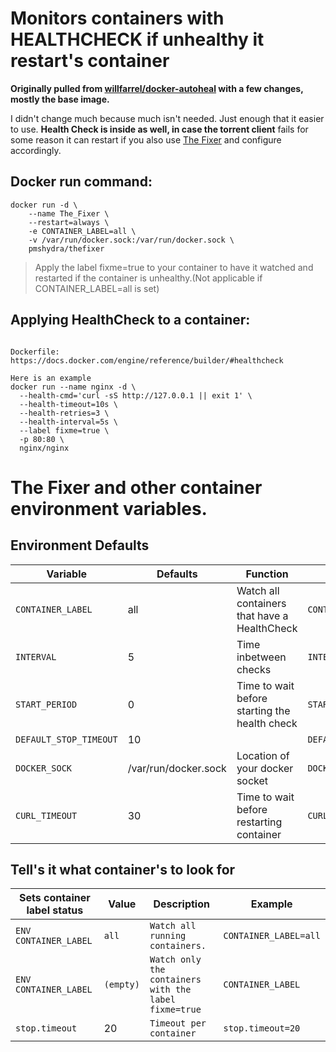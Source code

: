 # Monitors containers with **HEALTHCHECK** if unhealthy it restart's container

**Originally pulled from [willfarrel/docker-autoheal](https://github.com/willfarrell/docker-autoheal) with a few changes, mostly the base image.**

I didn't change much because much isn't needed. Just enough that it easier to use. **Health Check is inside as well, in case the torrent client** fails for some reason it can restart if you also use  [The Fixer](https://hub.docker.com/r/pmshydra/thefixer) and configure accordingly.

## Docker run command:
```
docker run -d \
    --name The_Fixer \
    --restart=always \
    -e CONTAINER_LABEL=all \
    -v /var/run/docker.sock:/var/run/docker.sock \
    pmshydra/thefixer

```

> Apply the label fixme=true to your container to have it watched and restarted if the container is unhealthy.(Not applicable if CONTAINER_LABEL=all is set)

## Applying HealthCheck to a container:
```

Dockerfile: https://docs.docker.com/engine/reference/builder/#healthcheck

Here is an example
docker run --name nginx -d \
  --health-cmd='curl -sS http://127.0.0.1 || exit 1' \ 
  --health-timeout=10s \
  --health-retries=3 \
  --health-interval=5s \
  --label fixme=true \
  -p 80:80 \
  nginx/nginx

```
# The Fixer and other container environment variables.
## Environment Defaults
| Variable | Defaults | Function | Example |
|----------|----------|----------|----------|
|`CONTAINER_LABEL`| all | Watch all containers that have a HealthCheck |`CONTAINER_LABEL=all`|
|`INTERVAL`| 5 | Time inbetween checks |`INTERVAL=5`|
|`START_PERIOD`| 0 | Time to wait before starting the health check |`START_PERIOD=0`|
|`DEFAULT_STOP_TIMEOUT`| 10 |  |`DEFAULT_STOP_TIMEOUT=10`|
|`DOCKER_SOCK`| /var/run/docker.sock | Location of your docker socket |`DOCKER_SOCK=/var/run/docker.sock`|
|`CURL_TIMEOUT`| 30 | Time to wait before restarting container |`CURL_TIMEOUT=30`|

## Tell's it what container's to look for
| Sets container label status | Value | Description| Example |
|-----------------------------|-------|------------|---------|
|`ENV CONTAINER_LABEL`| `all` | `Watch all running containers.`|`CONTAINER_LABEL=all`|
|`ENV CONTAINER_LABEL`| `(empty)` | `Watch only the containers with the label fixme=true`| `CONTAINER_LABEL`|
|`stop.timeout`| 20 | `Timeout per container` | `stop.timeout=20`|
